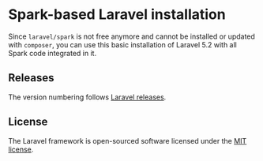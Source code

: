 # Spark-based Laravel installation

Since `laravel/spark` is not free anymore and cannot be installed or updated with `composer`, you can use this basic
installation of Laravel 5.2 with all Spark code integrated in it.

## Releases

The version numbering follows [Laravel releases](https://github.com/laravel/laravel/releases).

## License

The Laravel framework is open-sourced software licensed under the [MIT license](http://opensource.org/licenses/MIT).
